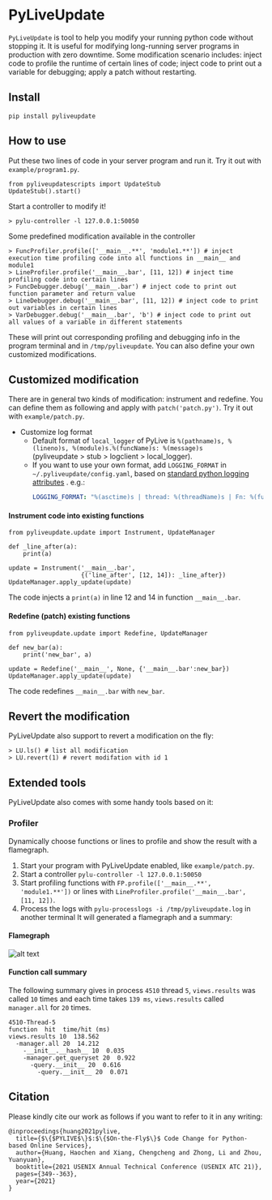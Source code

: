 # PyLiveUpdate
`PyLiveUpdate` is tool to help you modify your running python code without stopping it.
It is useful for modifying long-running server programs in production with zero downtime.
Some modification scenario includes: inject code to profile the runtime of certain lines of code;
inject code to print out a variable for debugging; apply a patch without restarting.

## Install

```
pip install pyliveupdate
```

## How to use
Put these two lines of code in your server program and run it. Try it out with `example/program1.py`. 
```
from pyliveupdatescripts import UpdateStub
UpdateStub().start()
```
Start a controller to modify it!
```
> pylu-controller -l 127.0.0.1:50050
```
Some predefined modification available in the controller
```
> FuncProfiler.profile(['__main__.**', 'module1.**']) # inject execution time profiling code into all functions in __main__ and module1
> LineProfiler.profile('__main__.bar', [11, 12]) # inject time profiling code into certain lines
> FuncDebugger.debug('__main__.bar') # inject code to print out function parameter and return value
> LineDebugger.debug('__main__.bar', [11, 12]) # inject code to print out variables in certain lines
> VarDebugger.debug('__main__.bar', 'b') # inject code to print out all values of a variable in different statements
```

These will print out corresponding profiling and debugging info in the program terminal and in `/tmp/pyliveupdate`.
You can also define your own customized modifications.

## Customized modification
There are in general two kinds of modification: instrument and redefine.
You can define them as following and apply with `patch('patch.py')`. Try it out with `example/patch.py`.

- Customize log format
    - Default format of `local_logger` of PyLive is `%(pathname)s, %(lineno)s, %(module)s.%(funcName)s: %(message)s`  
    (pyliveupdate > stub > logclient > local_logger). 
    - If you want to use your own format, add `LOGGING_FORMAT` in `~/.pyliveupdate/config.yaml`, based on [standard python logging attributes](https://docs.python.org/ko/3/library/logging.html#logrecord-attributes) . e.g.:
        ```yaml
        LOGGING_FORMAT: "%(asctime)s | thread: %(threadName)s | Fn: %(funcName)s | Msg: %(message)s"
        ```

#### Instrument code into existing functions
```
from pyliveupdate.update import Instrument, UpdateManager

def _line_after(a):
    print(a)
    
update = Instrument('__main__.bar', 
                    {('line_after', [12, 14]): _line_after})
UpdateManager.apply_update(update)
```
The code injects a `print(a)` in line 12 and 14 in function `__main__.bar`.
#### Redefine (patch) existing functions
```
from pyliveupdate.update import Redefine, UpdateManager

def new_bar(a):
    print('new_bar', a)
    
update = Redefine('__main__', None, {'__main__.bar':new_bar})
UpdateManager.apply_update(update)
```
The code redefines `__main__.bar` with `new_bar`.

## Revert the modification
PyLiveUpdate also support to revert a modification on the fly:
```
> LU.ls() # list all modification
> LU.revert(1) # revert modifation with id 1
```
## Extended tools
PyLiveUpdate also comes with some handy tools based on it:

### Profiler
Dynamically choose functions or lines to profile and show the result with a flamegraph.
1. Start your program with PyLiveUpdate enabled, like `example/patch.py`.
2. Start a controller `pylu-controller -l 127.0.0.1:50050`
3. Start profiling functions with `FP.profile(['__main__.**', 'module1.**'])` or lines with `LineProfiler.profile('__main__.bar', [11, 12])`.
4. Process the logs with `pylu-processlogs -i /tmp/pyliveupdate.log` in another terminal
It will generated a flamegraph and a summary:

#### Flamegraph
![alt text](examples/pyliveupdate.log.svg)

#### Function call summary
The following summary gives in process `4510` thread `5`, `views.results` was called `10` times and each time takes `139 ms`, `views.results` called `manager.all` for `20` times.
```
4510-Thread-5
function  hit  time/hit (ms)
views.results 10  138.562
  -manager.all 20  14.212
    -__init__.__hash__ 10  0.035
    -manager.get_queryset 20  0.922
      -query.__init__ 20  0.616
        -query.__init__ 20  0.071
```

## Citation
Please kindly cite our work as follows if you want to refer to it in any writing:

```
@inproceedings{huang2021pylive,
  title={$\{$PYLIVE$\}$:$\{$On-the-Fly$\}$ Code Change for Python-based Online Services},
  author={Huang, Haochen and Xiang, Chengcheng and Zhong, Li and Zhou, Yuanyuan},
  booktitle={2021 USENIX Annual Technical Conference (USENIX ATC 21)},
  pages={349--363},
  year={2021}
}
```

